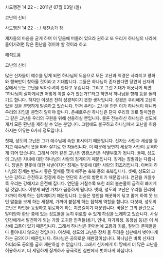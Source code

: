 사도행전 14:22 - : 
2011년 07월 03일 (일)

고난의 신비



사도행전 14:22 - : / 새찬송가  장


제자들의 마음을 굳게 하여 이 믿음에 머물러 있으라 권하고 또 우리가 하나님의 나라에 들어가려면 많은 환난을 겪어야 할 것이라 하고

해석도움





고난의 신비 

많은 신자들이 예수를 믿게 되면 하나님의 도움으로 모든 고난과 역경은 사라지고 평화와 행복만이 찾아올 것이라고 기대합니다. 그들은 하나님이 존재한다면 당연히 신자의 삶에서 모든 고난을 막아주셔야 한다고 우깁니다. 그리고 그런 기대가 어긋나게 되면 “하나님이 살아계시면 어떻게 이럴 수가 있는가?”라고 하면서 하나님을 향해 등을 돌리기도 합니다. 하지만 이것은 전혀 성경적이지 못한 생각입니다. 성경은 우리에게 고난이 있을 것을 분명하게 말씀하고 있습니다. 
먼저 우리는 고난을 만든 이가 하나님이 아니라 우리의 죄임을 분명히 알아야 합니다. 은혜로우신 하나님은 단지 우리의 죄로 말미암은 그 같은 고난을 우리의 구원을 위해 선용하실 뿐입니다. 물론 전능하신 하나님은 성도에게서 모든 환난을 제하실 수 있는 분입니다. 그럼에도 불구하고 하나님께서 고난을 허용하시는 이유는 6가지 정도입니다. 

첫째, 성도의 고난은 그가 예수님께 속한 표시이기 때문입니다. 신자는 사탄과 세상을 등지고 예수님의 뜻을 따라 살기로 한 자들입니다. 이 때문에 당연히 세상과 사탄이 공격하게 되어 있습니다. 그래서 이와 같은 고난은 영광스러운 식별부호가 됩니다. 둘째, 성도의 고난은 자녀에 대한 하나님의 사랑의 징계이기 때문입니다. 징계는 징벌과는 다릅니다. 징벌은 잘못에 대한 처벌이지만 징계는 잘못에 대한 사랑의 회초리입니다. 아버지 하나님의 징계는 반드시 좋은 열매를 맺게 해주는 축복 중의 축복입니다. 셋째, 성도의 고난은 강하고 온전하고 정결케 하는 연단의 최선의 방편이기 때문입니다. 연단을 거칠수록 우리는 강해지고 온전해 집니다. 연단을 거칠수록 또한 죄의 불순물이 급격히 빠지게 될 것입니다. 이렇게 되면 가치가 급증하게 됩니다. 넷째, 성도의 고난은 우리를 진리에 가까이 하게 하는 접착제이기 때문입니다. 눈물은 영안을 깨끗하게 닦고 맑게 하여 못 보던 말씀을 보게 하는 세정제, 가까이 붙잡게 하는 접착제 역할을 합니다.  다섯째, 성도의 고난은 타인을 동정하고 위로하게 하는 지름길이기 때문입니다. 바울은 그의 환란으로 말미암아 환난 중에 있는 성도들을 능히 위로할 수 있게 하심을 노래하고 있습니다. 사실 인간에게서 발견하게 되는 가장 고귀한 인격들(용기, 인내, 자기희생, 동정심 등)은 이 세상에 고통이 있기 때문입니다. 그래서 하나님은 한꺼번에 고통과 죄를, 질병과 문제들을 다 몰아내지 않으신 것입니다. 여섯째, 성도의 고난은 장차 올 두려운 심판에서 벗어나게 하는 공의이기 때문입니다. 하나님은 공의로운 재판장이십니다. 하나님은 비록 신자라 하더라도 공의를 굽혀 재판하실 수 없습니다. 그래서 신자에게 이 땅에서 더 많은 고난을 허용하시고, 더 세밀하게 징계하사 궁극적인 심판에서 벗어나게 하십니다.